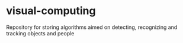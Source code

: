 # visual-computing
Repository for storing algorithms aimed on detecting, recognizing and tracking objects and people
